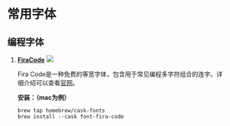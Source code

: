 # 常用字体
## 编程字体
1. [**FiraCode**](https://github.com/tonsky/FiraCode)
![](https://mweb-image-1258736741.cos.ap-beijing.myqcloud.com/2021/04/11/16181298309455.jpg)

    Fira Code是一种免费的等宽字体，包含用于常见编程多字符组合的连字。详细介绍可以查看[官网](https://github.com/tonsky/FiraCode)。

    **安装：（mac为例）**

    ```
    brew tap homebrew/cask-fonts
    brew install --cask font-fira-code
    ```
    
